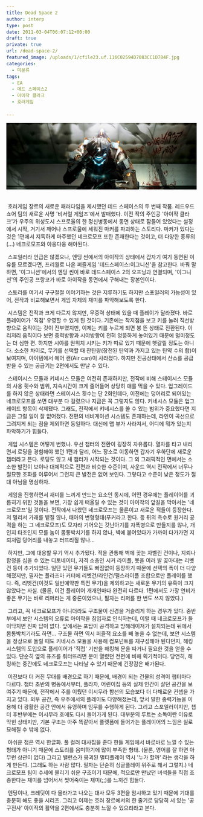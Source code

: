 ```yaml
---
title: Dead Space 2
author: interp
type: post
date: 2011-03-04T06:07:12+00:00
draft: true
private: true
url: /dead-space-2/
featured_image: /uploads/1/cfile23.uf.116C02594D7083CC1D784F.jpg
categories:
  - 미분류
tags:
  - EA
  - 데드 스페이스2
  - 아이작 클라크
  - 호러게임

---
```


  <p style="text-align: center;">
    <img src="/uploads/1/cfile23.uf.116C02594D7083CC1D784F.jpg" class="aligncenter" width="540" height="176" filename="cfile23.uf.116C02594D7083CC1D784F.jpg" filemime="image/jpeg" />
  </p>



  <br />&nbsp;호러게임 장르의 새로운 패러다임을 제시했던 데드 스페이스의 두 번째 작품. 레드우드 쇼어 팀의 새로운 사명 '비서럴 게임즈'에서 발매했다. 이전 작의 주인공 '아이작 클라크'가 우주의 위성도시 스프로울의 한 정신병동에서 동면 상태로 잠들어 있었다는 설정에서 시작, 거기서 깨어나 스프로울에 세워진 마커를 파괴하는 스토리다. 마커가 있다는 것은 1편에서 지독하게 마주했던 네크로모프 또한 존재한다는 것이고, 더 다양한 종류의(&#8230;) 네크로모프와 아웅다웅 해야된다.






  &nbsp;스포일러라 언급은 않겠으나,&nbsp;엔딩 씬에서의 아이작의 상태에서 갑자기 여기 동면된 이유를 모르겠다면, 프리퀄로 나온 퍼즐게임 '데드스페이스:이그니션'을 참고한다. 바꿔 말하면, '이그니션'에서의 엔딩 씬이 바로 데드스페이스 2의 오프닝과 연결되며, '이그니션'의 주인공 프랑코가 바로 아이작을 동면에서 구해내는 장본인이다.&nbsp;






  &nbsp;스토리를 여기서 구구절절 이야기하는 것은 지루하기도 하지만 스포일러의 가능성이 있어, 전작과 비교해보면서 게임 자체의 재미를 파악해보도록 한다.






  &nbsp;시스템은 전작과 크게 다르지 않지만, 무중력 상태에 있을 때 플레이가 달라졌다. 바로 플레이어가 '직접' 유영할 수 있게 된 것이다. 기존에는 착지점을 보고 키를 눌러 직선방향으로 움직이는 것이 전부였지만, 이제는 키를 누르게 되면 붕 뜬 상태로 전환된다. 이리저리 움직이다 보면 중력방향과 시야방향이 전혀 엉뚱하게 놓여있기 때문에 멀미정도는 더 심한 편. 하지만 시야를 원위치 시키는 키가 따로 있기 때문에 헷갈릴 정도는 아니다. 소소한 차이로, 무기를 선택할 때 잔탄량(장전된 탄약과 가지고 있는 탄약 수의 합)이 보여지며, 아이템에서 에어 캔(Air can)이 사라졌다. 하지만 진공상태에서 산소를 공급받을 수 있는 공급기는 2편에서도 만날 수 있다.&nbsp;






  &nbsp;스테이시스 모듈과 키네시스 모듈은 여전히 존재하지만, 전작에 비해 스테이시스 모듈의 사용 횟수와 범위, 지속시간이 크게 줄어들어 상당히 애를 먹을 수 있다. 업그레이드를 하지 않은 상태라면 스테이시스 횟수는 단 2회인데다, 이전에는 덩어리로 되어있는 네크로모프를 쏘면 대부분 다 걸렸으나 지금은 꼭 그렇지도 않다. 키네시스 모듈은 업그레이드 항목이 삭제됐다. 그래도, 전작에서 키네시스를 쏠 수 있는 범위가 중요했다면 지금은 그럴 일이 잘 없어졌다. 전편의 네비게이션 시스템도 존재하는데, 라인이 곡선으로 그려지게 되는 점을 제외하면 동일하다. 대신에 맵 뷰가 사라져서, 어디에 뭐가 있는지 파악하기가 힘들다.






  &nbsp;게임 시스템은 어떻게 변했나. 우선 챕터의 전환이 굉장히 자유롭다. 열차를 타고 내리면서 로딩을 경험해야 했던 1편과 달리, 어느 장소로 이동하면 갑자기 우하단에 새로운 챕터라고 뜬다. 로딩도 않고 새 챕터가 시작되는 것이다. 그 외 그래픽적인 면에서는 소소한 발전이 보이나 대체적으로 전편과 비슷한 수준이며, 사운드 역시 전작에서 너무나 절묘한 조화를 이루어서 그런지 큰 발전은 없어 보인다. 그렇다고 수준이 낮은 정도가 절대 아님을 명심하자.&nbsp;






  &nbsp;게임을 진행하면서 재미를 느끼게 만드는 요소인 동시에, 어떤 경우에는 플레이어를 괴롭히기 위한 것들을 보면, 가장 쉽게 떠올릴 수 있는 것이 아이작의 앞길을 막아서는 '네크로모프'일 것이다. 전작에서 나왔던 네크로모프는 물론이고 새로운 적들이 등장한다. 저 멀리서 가래를 뱉질 않나, 태아의 변형형태(푸커라고 한다. 등 뒤의 촉수로 원거리 공격을 하는 그 네크로모프)도 모자라 기어오는 갓난아기를 자폭병으로 만들지를 않나, 개인지 타조인지 모를 놈이 몸통박치기를 하지 않나, 벽에 붙어있다가 가까이 다가가면 지뢰처럼 덩어리를 내놓고 터뜨리질 않나&#8230;&nbsp;






  &nbsp;하지만, 그에 대응할 무기 역시 추가됐다. 적을 관통해 벽에 꽂는 자벨린 건이나, 지뢰나 함정을 심을 수 있는 디토네이터, 저격 소총인 시커 라이플, 못을 여러 발 꽂아대는 리벳 건 등이 추가되었다. 일단 있던 무기들도 빠짐없이 등장하기 때문에 선택의 폭이 더 다양해졌지만, 필자는 플라즈마 커터에 리벳건/라인건/펄스라이플 조합으로만 플레이를 했다. 즉, 리벳건(이것도 일반예약판 특전 무기)을 제외하고는 새로운 무기의 유혹이 크지 않았다는 사실. (물론, 이건 플레이어 개개인마다 완전히 다르다. 1편에서도 가장 연비가 좋은 무기는 바로 리퍼라는 게 중론이었으나, 필자는 리퍼를 한 번도 쓰지 않았다.)






  &nbsp;그리고, 꼭 네크로모프가 아니더라도 구조물이 신경을 거슬리게 하는 경우가 있다. 중반부에서 보안 시스템의 오류로 아이작을 침입자로 인식하는데, 이럴 때 네크로모프가 들이닥치면 진짜 답이 없다. 앞에서는 포탑이 공격하고 방해레이저가 설치되는데 뒤에서 몸통박치기라도 하면&#8230; 구조물 하면 역시 퍼즐적 요소를 빼 놓을 수 없는데, 보안 시스템을 정상으로 돌릴 때도 키네시스 모듈을 사용해 컴포넌트를 재구성해야 된다던지, 해킹 시스템의 도입으로 플레이어가 '직접' 기판을 해킹해 문을 따거나 필요한 것을 얻을 수 있다. 단순히 옆의 퓨즈를 줘터뜨리면 문이 열렸던 전편에 비해 획기적이다. 당연히, 해킹하는 중간에도 네크로모프는 나타날 수 있기 때문에 긴장감은 배가된다.






  &nbsp;이전보다 더 커진 무대를 배경으로 하기 때문에, 배경이 되는 건물의 성격이 챕터마다 다르다. 챕터 초반의 병동에서부터, 플라자, 어린이집 등의 실제 인간이 살던 공간을 보여주기 때문에, 전작에서 주를 이뤘던 이시무라 함선의 모습보다 더 다채로운 컨셉을 가지고 있다. 외부 공간, 즉 우주에서의 플레이도 다양해졌는데, 앞서 말한 중력기능을 이용해 더 광활한 공간 안에서 유영하며 임무를 수행하게 된다. 그리고&nbsp;스포일러이지만, 챕터 후반부에는 이시무라 호에도 다시 들어가게 된다. 대부분의 루트는 소독이란 이유로 막힌 상태지만, 기본 구조는 아주 똑같아서 플랫폼에 들어가는 플레이어의 느낌은 실로 묘해질 수 밖에 없다.&nbsp;






  &nbsp;아쉬운 점은 역시 한글화. 풀 컬러 대사집을 준다 한들 게임에서 바로바로 느낄 수 있는 형태가 아니기 때문에 스토리를 음미하기에 많이 부족한 형태. (물론, 영어를 잘 하면 아무런 상관이 없다) 그리고 밸런스가 붕괴된 멀티플레이 역시 '누가 할까' 라는 생각을 하게 만든다. (그래도 하는 사람 많다. 필자는 단순히 싱글플레이 위주로 해서 그렇지.) 네크로모프 팀이 수세에 몰리기 쉬운 구조이기 때문에, 적으로만 만났던 녀석들을 직접 조종한다는 재미를 넘어서서 찢어죽이는 재미(;;)를 느끼긴 힘들다.






  &nbsp;엔딩이나, 크레딧이 다 올라가고 나오는 대사 모두 3편을 암시하고 있기 때문에 기대를 충분히 해도 좋을 시리즈. 그리고 이제는 호러 장르에서의 한 줄기로 당당히 서 있는 '공구전사' 아이작의 활약을 2편에서도 충분히 느낄 수 있으리라고 본다.
